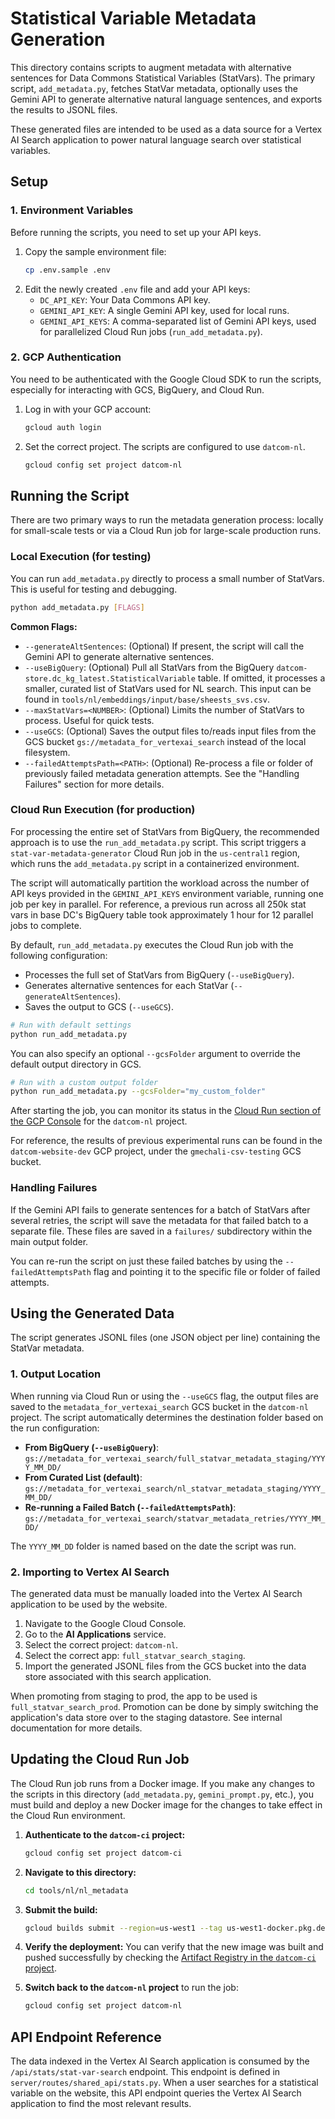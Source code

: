 # Statistical Variable Metadata Generation

This directory contains scripts to augment metadata with alternative sentences for Data Commons Statistical Variables (StatVars). The primary script, `add_metadata.py`, fetches StatVar metadata, optionally uses the Gemini API to generate alternative natural language sentences, and exports the results to JSONL files.

These generated files are intended to be used as a data source for a Vertex AI Search application to power natural language search over statistical variables.

## Setup

### 1. Environment Variables

Before running the scripts, you need to set up your API keys.

1.  Copy the sample environment file:
    ```bash
    cp .env.sample .env
    ```
2.  Edit the newly created `.env` file and add your API keys:
    *   `DC_API_KEY`: Your Data Commons API key.
    *   `GEMINI_API_KEY`: A single Gemini API key, used for local runs.
    *   `GEMINI_API_KEYS`: A comma-separated list of Gemini API keys, used for parallelized Cloud Run jobs (`run_add_metadata.py`).

### 2. GCP Authentication

You need to be authenticated with the Google Cloud SDK to run the scripts, especially for interacting with GCS, BigQuery, and Cloud Run.

1.  Log in with your GCP account:
    ```bash
    gcloud auth login
    ```
2.  Set the correct project. The scripts are configured to use `datcom-nl`.
    ```bash
    gcloud config set project datcom-nl
    ```

## Running the Script

There are two primary ways to run the metadata generation process: locally for small-scale tests or via a Cloud Run job for large-scale production runs.

### Local Execution (for testing)

You can run `add_metadata.py` directly to process a small number of StatVars. This is useful for testing and debugging.

```bash
python add_metadata.py [FLAGS]
```

**Common Flags:**

*   `--generateAltSentences`: (Optional) If present, the script will call the Gemini API to generate alternative sentences.
*   `--useBigQuery`: (Optional) Pull all StatVars from the BigQuery `datcom-store.dc_kg_latest.StatisticalVariable` table. If omitted, it processes a smaller, curated list of StatVars used for NL search. This input can be found in `tools/nl/embeddings/input/base/sheests_svs.csv`.
*   `--maxStatVars=<NUMBER>`: (Optional) Limits the number of StatVars to process. Useful for quick tests.
*   `--useGCS`: (Optional) Saves the output files to/reads input files from the GCS bucket `gs://metadata_for_vertexai_search` instead of the local filesystem.
*   `--failedAttemptsPath=<PATH>`: (Optional) Re-process a file or folder of previously failed metadata generation attempts. See the "Handling Failures" section for more details.

### Cloud Run Execution (for production)

For processing the entire set of StatVars from BigQuery, the recommended approach is to use the `run_add_metadata.py` script. This script triggers a `stat-var-metadata-generator` Cloud Run job in the `us-central1` region, which runs the `add_metadata.py` script in a containerized environment.

The script will automatically partition the workload across the number of API keys provided in the `GEMINI_API_KEYS` environment variable, running one job per key in parallel. For reference, a previous run across all 250k stat vars in base DC's BigQuery table took approximately 1 hour for 12 parallel jobs to complete. 

By default, `run_add_metadata.py` executes the Cloud Run job with the following configuration:
*   Processes the full set of StatVars from BigQuery (`--useBigQuery`).
*   Generates alternative sentences for each StatVar (`--generateAltSentences`).
*   Saves the output to GCS (`--useGCS`).

```bash
# Run with default settings
python run_add_metadata.py
```

You can also specify an optional `--gcsFolder` argument to override the default output directory in GCS.

```bash
# Run with a custom output folder
python run_add_metadata.py --gcsFolder="my_custom_folder"
```

After starting the job, you can monitor its status in the [Cloud Run section of the GCP Console](https://console.cloud.google.com/run) for the `datcom-nl` project.

For reference, the results of previous experimental runs can be found in the `datcom-website-dev` GCP project, under the `gmechali-csv-testing` GCS bucket.

### Handling Failures

If the Gemini API fails to generate sentences for a batch of StatVars after several retries, the script will save the metadata for that failed batch to a separate file. These files are saved in a `failures/` subdirectory within the main output folder.

You can re-run the script on just these failed batches by using the `--failedAttemptsPath` flag and pointing it to the specific file or folder of failed attempts.

## Using the Generated Data

The script generates JSONL files (one JSON object per line) containing the StatVar metadata.

### 1. Output Location

When running via Cloud Run or using the `--useGCS` flag, the output files are saved to the `metadata_for_vertexai_search` GCS bucket in the `datcom-nl` project. The script automatically determines the destination folder based on the run configuration:

*   **From BigQuery (`--useBigQuery`)**: `gs://metadata_for_vertexai_search/full_statvar_metadata_staging/YYYY_MM_DD/`
*   **From Curated List (default)**: `gs://metadata_for_vertexai_search/nl_statvar_metadata_staging/YYYY_MM_DD/`
*   **Re-running a Failed Batch (`--failedAttemptsPath`)**: `gs://metadata_for_vertexai_search/statvar_metadata_retries/YYYY_MM_DD/`

The `YYYY_MM_DD` folder is named based on the date the script was run.

### 2. Importing to Vertex AI Search

The generated data must be manually loaded into the Vertex AI Search application to be used by the website.

1.  Navigate to the Google Cloud Console.
2.  Go to the **AI Applications** service.
3.  Select the correct project: `datcom-nl`.
4.  Select the correct app: `full_statvar_search_staging`.
5.  Import the generated JSONL files from the GCS bucket into the data store associated with this search application.

When promoting from staging to prod, the app to be used is `full_statvar_search_prod`. Promotion can be done by simply switching the application's data store over to the staging datastore. See internal documentation for more details.

## Updating the Cloud Run Job

The Cloud Run job runs from a Docker image. If you make any changes to the scripts in this directory (`add_metadata.py`, `gemini_prompt.py`, etc.), you must build and deploy a new Docker image for the changes to take effect in the Cloud Run environment.

1.  **Authenticate to the `datcom-ci` project:**
    ```bash
    gcloud config set project datcom-ci
    ```
2.  **Navigate to this directory:**
    ```bash
    cd tools/nl/nl_metadata
    ```
3.  **Submit the build:**
    ```bash
    gcloud builds submit --region=us-west1 --tag us-west1-docker.pkg.dev/datcom-ci/cloud-run-source-deploy/nl-metadata-image:latest
    ```
4.  **Verify the deployment:**
    You can verify that the new image was built and pushed successfully by checking the [Artifact Registry in the `datcom-ci` project](https://console.cloud.google.com/artifacts/docker/datcom-ci/us-west1/cloud-run-source-deploy).

5.  **Switch back to the `datcom-nl` project** to run the job:
    ```bash
    gcloud config set project datcom-nl
    ```

## API Endpoint Reference

The data indexed in the Vertex AI Search application is consumed by the `/api/stats/stat-var-search` endpoint. This endpoint is defined in `server/routes/shared_api/stats.py`. When a user searches for a statistical variable on the website, this API endpoint queries the Vertex AI Search application to find the most relevant results.